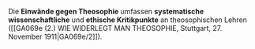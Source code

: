 
Die **Einwände gegen Theosophie** umfassen **systematische wissenschaftliche** und **ethische Kritikpunkte** an theosophischen Lehren ([[GA069e (2.) WIE WIDERLEGT MAN THEOSOPHIE, Stuttgart, 27. November 1911|GA069e/2]]).
